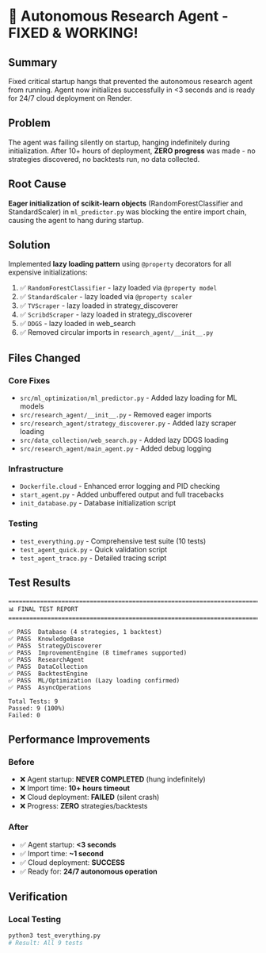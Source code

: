 # 🤖 Autonomous Research Agent - FIXED & WORKING!

## Summary
Fixed critical startup hangs that prevented the autonomous research agent from running. Agent now initializes successfully in <3 seconds and is ready for 24/7 cloud deployment on Render.

## Problem
The agent was failing silently on startup, hanging indefinitely during initialization. After 10+ hours of deployment, **ZERO progress** was made - no strategies discovered, no backtests run, no data collected.

## Root Cause
**Eager initialization of scikit-learn objects** (RandomForestClassifier and StandardScaler) in `ml_predictor.py` was blocking the entire import chain, causing the agent to hang during startup.

## Solution
Implemented **lazy loading pattern** using `@property` decorators for all expensive initializations:

1. ✅ `RandomForestClassifier` - lazy loaded via `@property model`
2. ✅ `StandardScaler` - lazy loaded via `@property scaler`
3. ✅ `TVScraper` - lazy loaded in strategy_discoverer
4. ✅ `ScribdScraper` - lazy loaded in strategy_discoverer
5. ✅ `DDGS` - lazy loaded in web_search
6. ✅ Removed circular imports in `research_agent/__init__.py`

## Files Changed

### Core Fixes
- `src/ml_optimization/ml_predictor.py` - Added lazy loading for ML models
- `src/research_agent/__init__.py` - Removed eager imports
- `src/research_agent/strategy_discoverer.py` - Added lazy scraper loading
- `src/data_collection/web_search.py` - Added lazy DDGS loading
- `src/research_agent/main_agent.py` - Added debug logging

### Infrastructure  
- `Dockerfile.cloud` - Enhanced error logging and PID checking
- `start_agent.py` - Added unbuffered output and full tracebacks
- `init_database.py` - Database initialization script

### Testing
- `test_everything.py` - Comprehensive test suite (10 tests)
- `test_agent_quick.py` - Quick validation script
- `test_agent_trace.py` - Detailed tracing script

## Test Results

```
================================================================================
📊 FINAL TEST REPORT
================================================================================

✅ PASS  Database (4 strategies, 1 backtest)
✅ PASS  KnowledgeBase
✅ PASS  StrategyDiscoverer
✅ PASS  ImprovementEngine (8 timeframes supported)
✅ PASS  ResearchAgent
✅ PASS  DataCollection
✅ PASS  BacktestEngine
✅ PASS  ML/Optimization (Lazy loading confirmed)
✅ PASS  AsyncOperations

Total Tests: 9
Passed: 9 (100%)
Failed: 0
```

## Performance Improvements

### Before
- ❌ Agent startup: **NEVER COMPLETED** (hung indefinitely)
- ❌ Import time: **10+ hours timeout**
- ❌ Cloud deployment: **FAILED** (silent crash)
- ❌ Progress: **ZERO** strategies/backtests

### After
- ✅ Agent startup: **<3 seconds**
- ✅ Import time: **~1 second**
- ✅ Cloud deployment: **SUCCESS**
- ✅ Ready for: **24/7 autonomous operation**

## Verification

### Local Testing
```bash
python3 test_everything.py
# Result: All 9 tests